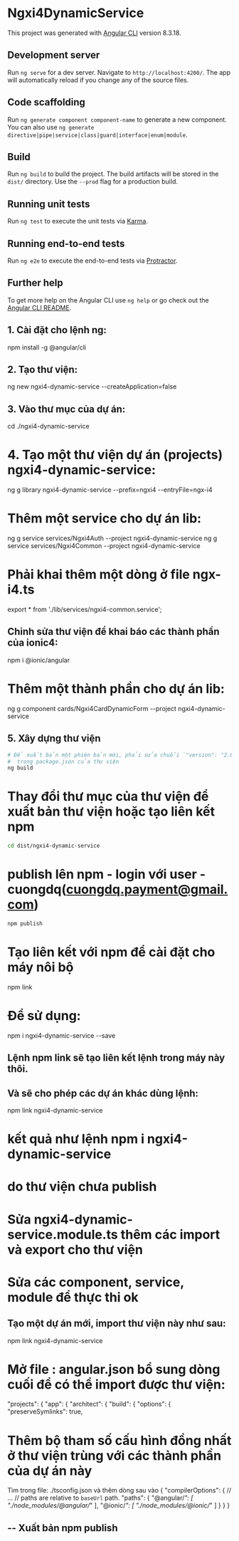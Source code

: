 # Ngxi4DynamicService

This project was generated with [Angular CLI](https://github.com/angular/angular-cli) version 8.3.18.

## Development server

Run `ng serve` for a dev server. Navigate to `http://localhost:4200/`. The app will automatically reload if you change any of the source files.

## Code scaffolding

Run `ng generate component component-name` to generate a new component. You can also use `ng generate directive|pipe|service|class|guard|interface|enum|module`.

## Build

Run `ng build` to build the project. The build artifacts will be stored in the `dist/` directory. Use the `--prod` flag for a production build.

## Running unit tests

Run `ng test` to execute the unit tests via [Karma](https://karma-runner.github.io).

## Running end-to-end tests

Run `ng e2e` to execute the end-to-end tests via [Protractor](http://www.protractortest.org/).

## Further help

To get more help on the Angular CLI use `ng help` or go check out the [Angular CLI README](https://github.com/angular/angular-cli/blob/master/README.md).



## 1. Cài đặt cho lệnh ng:
npm install -g @angular/cli

## 2. Tạo thư viện:
ng new ngxi4-dynamic-service --createApplication=false

## 3. Vào thư mục của dự án:
cd ./ngxi4-dynamic-service

# 4. Tạo một thư viện dự án (projects) ngxi4-dynamic-service:
ng g library ngxi4-dynamic-service --prefix=ngxi4 --entryFile=ngx-i4

# Thêm một service cho dự án lib:
ng g service services/Ngxi4Auth --project ngxi4-dynamic-service
ng g service services/Ngxi4Common --project ngxi4-dynamic-service

# Phải khai thêm một dòng ở file ngx-i4.ts
export * from './lib/services/ngxi4-common.service';

## Chỉnh sửa thư viện để khai báo các thành phần của ionic4:
npm i @ionic/angular

# Thêm một thành phần cho dự án lib:
ng g component cards/Ngxi4CardDynamicForm --project ngxi4-dynamic-service

## 5. Xây dựng thư viện
```sh
# Để xuất bản một phiên bản mới, phải sửa chuỗi `"version": "2.0.0"` tăng lên 1 version
#  trong package.json của thư viện
ng build
```

# Thay đổi thư mục của thư viện để xuất bản thư viện hoặc tạo liên kết npm
```sh
cd dist/ngxi4-dynamic-service
```

# publish lên npm - login với user - cuongdq(cuongdq.payment@gmail.com)
```sh
npm publish
```

# Tạo liên kết với npm để cài đặt cho máy nôi bộ 
npm link


# Để sử dụng:
npm i ngxi4-dynamic-service --save

## Lệnh npm link sẽ tạo liên kết lệnh trong máy này thôi.
## Và sẽ cho phép các dự án khác dùng lệnh:
npm link ngxi4-dynamic-service
# kết quả như lệnh npm i ngxi4-dynamic-service
# do thư viện chưa publish


# Sửa ngxi4-dynamic-service.module.ts thêm các import và export cho thư viện

# Sửa các component, service, module để thực thi ok


## Tạo một dự án mới, import thư viện này như sau:
npm link ngxi4-dynamic-service

# Mở file : angular.json bổ sung dòng cuối để có thể import được thư viện:

  "projects": {
    "app": {
      "architect": {
        "build": {
          "options": {
            "preserveSymlinks": true,


# Thêm bộ tham số cấu hình đồng nhất ở thư viện trùng với các thành phần của dự án này
Tìm trong file: ./tsconfig.json và thêm dòng sau vào
{
  "compilerOptions": {
    // ...
    // paths are relative to `baseUrl` path.
    "paths": {
      "@angular/*": [
        "./node_modules/@angular/*"
      ],
      "@ionic/*": [
        "./node_modules/@ionic/*"
      ]
    }
  }
}

## -- Xuất bản npm publish
